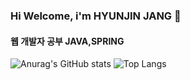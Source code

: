 ### Hi Welcome, i'm HYUNJIN JANG 👋

#### 웹 개발자 공부 JAVA,SPRING

![Anurag's GitHub stats](https://github-readme-stats.vercel.app/api?username=Jinmemo&show_icons=true&theme=radical)
![Top Langs](https://github-readme-stats.vercel.app/api/top-langs/?username=Jinmemo&layout=compact&theme=dracula)

